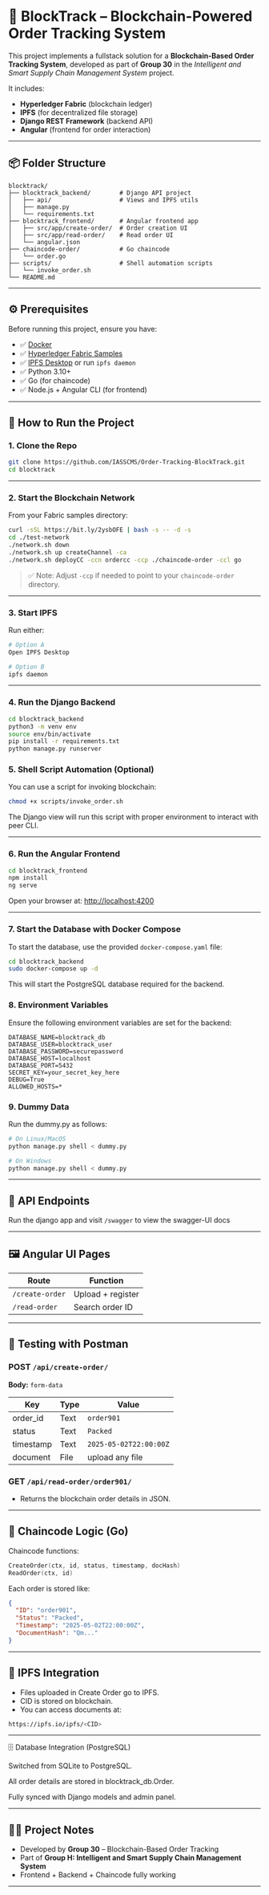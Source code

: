 # 🔗 BlockTrack – Blockchain-Powered Order Tracking System

This project implements a fullstack solution for a **Blockchain-Based Order Tracking System**, developed as part of **Group 30** in the *Intelligent and Smart Supply Chain Management System* project.

It includes:

* **Hyperledger Fabric** (blockchain ledger)
* **IPFS** (for decentralized file storage)
* **Django REST Framework** (backend API)
* **Angular** (frontend for order interaction)

---

## 📦 Folder Structure

```
blocktrack/
├── blocktrack_backend/        # Django API project
│   ├── api/                   # Views and IPFS utils
│   ├── manage.py
│   └── requirements.txt
├── blocktrack_frontend/       # Angular frontend app
│   ├── src/app/create-order/  # Order creation UI
│   ├── src/app/read-order/    # Read order UI
│   └── angular.json
├── chaincode-order/           # Go chaincode
│   └── order.go
├── scripts/                   # Shell automation scripts
│   └── invoke_order.sh
└── README.md
```

---

## ⚙️ Prerequisites

Before running this project, ensure you have:

* ✅ [Docker](https://www.docker.com/)
* ✅ [Hyperledger Fabric Samples](https://hyperledger-fabric.readthedocs.io/en/latest/test_network.html)
* ✅ [IPFS Desktop](https://docs.ipfs.tech/install/ipfs-desktop/) or run `ipfs daemon`
* ✅ Python 3.10+
* ✅ Go (for chaincode)
* ✅ Node.js + Angular CLI (for frontend)

---

## 🚀 How to Run the Project

### 1. Clone the Repo
```bash
git clone https://github.com/IASSCMS/Order-Tracking-BlockTrack.git
cd blocktrack
```

---

### 2. Start the Blockchain Network
From your Fabric samples directory:
```bash
curl -sSL https://bit.ly/2ysbOFE | bash -s -- -d -s
cd ./test-network
./network.sh down
./network.sh up createChannel -ca
./network.sh deployCC -ccn ordercc -ccp ./chaincode-order -ccl go
```

> ✅ Note: Adjust `-ccp` if needed to point to your `chaincode-order` directory.

---

### 3. Start IPFS
Run either:
```bash
# Option A
Open IPFS Desktop

# Option B
ipfs daemon
```

---

### 4. Run the Django Backend
```bash
cd blocktrack_backend
python3 -m venv env
source env/bin/activate
pip install -r requirements.txt
python manage.py runserver
```

### 5. Shell Script Automation (Optional)
You can use a script for invoking blockchain:
```bash
chmod +x scripts/invoke_order.sh
```
The Django view will run this script with proper environment to interact with peer CLI.

---

### 6. Run the Angular Frontend
```bash
cd blocktrack_frontend
npm install
ng serve
```
Open your browser at: [http://localhost:4200](http://localhost:4200)

---

### 7. Start the Database with Docker Compose
To start the database, use the provided `docker-compose.yaml` file:
```bash
cd blocktrack_backend
sudo docker-compose up -d
```
This will start the PostgreSQL database required for the backend.

### 8. Environment Variables
Ensure the following environment variables are set for the backend:

```env
DATABASE_NAME=blocktrack_db
DATABASE_USER=blocktrack_user
DATABASE_PASSWORD=securepassword
DATABASE_HOST=localhost
DATABASE_PORT=5432
SECRET_KEY=your_secret_key_here
DEBUG=True
ALLOWED_HOSTS=*
```

### 9. Dummy Data
Run the dummy.py as follows:
```bash
# On Linux/MacOS
python manage.py shell < dummy.py

# On Windows
python manage.py shell < dummy.py
```

---

## 🔌 API Endpoints

Run the django app and visit `/swagger` to view the swagger-UI docs

---

## 🖼️ Angular UI Pages

| Route                  | Function           |
|------------------------|--------------------|
| `/create-order`        | Upload + register  |
| `/read-order`          | Search order ID    |

---

## 🧪 Testing with Postman

### POST `/api/create-order/`
**Body:** `form-data`

| Key       | Type | Value                  |
|-----------|------|------------------------|
| order_id  | Text | `order901`             |
| status    | Text | `Packed`               |
| timestamp | Text | `2025-05-02T22:00:00Z` |
| document  | File | upload any file        |

### GET `/api/read-order/order901/`
- Returns the blockchain order details in JSON.

---

## 🔧 Chaincode Logic (Go)

Chaincode functions:
```go
CreateOrder(ctx, id, status, timestamp, docHash)
ReadOrder(ctx, id)
```

Each order is stored like:
```json
{
  "ID": "order901",
  "Status": "Packed",
  "Timestamp": "2025-05-02T22:00:00Z",
  "DocumentHash": "Qm..."
}
```

---

## 📂 IPFS Integration
- Files uploaded in Create Order go to IPFS.
- CID is stored on blockchain.
- You can access documents at:
```bash
https://ipfs.io/ipfs/<CID>
```

---
🗄️ Database Integration (PostgreSQL)

Switched from SQLite to PostgreSQL.

All order details are stored in blocktrack_db.Order.

Fully synced with Django models and admin panel.

---

## 👨‍💼 Project Notes

- Developed by **Group 30** – Blockchain-Based Order Tracking
- Part of **Group H: Intelligent and Smart Supply Chain Management System**
- Frontend + Backend + Chaincode fully working

---




